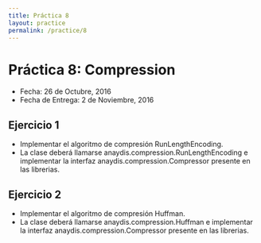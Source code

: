 ```yaml
---
title: Práctica 8
layout: practice
permalink: /practice/8
---
```


# Práctica 8: Compression

* Fecha: 26 de Octubre, 2016
* Fecha de Entrega: 2 de Noviembre, 2016

## Ejercicio 1

* Implementar el algoritmo de compresión RunLengthEncoding.
* La clase deberá llamarse anaydis.compression.RunLengthEncoding e implementar la interfaz anaydis.compression.Compressor presente en las librerias.

## Ejercicio 2

* Implementar el algoritmo de compresión Huffman.
* La clase deberá llamarse anaydis.compression.Huffman e implementar la interfaz anaydis.compression.Compressor presente en las librerias.
